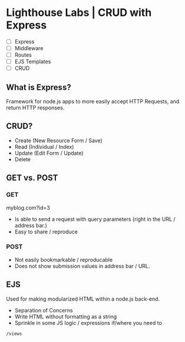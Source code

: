 # Lighthouse Labs | CRUD with Express

* [ ] Express
* [ ] Middleware
* [ ] Routes
* [ ] EJS Templates
* [ ] CRUD

## What is Express?

Framework for node.js apps to more easily accept HTTP Requests, and return HTTP responses.

## CRUD?

* Create (New Resource Form / Save)
* Read (Individual / Index)
* Update (Edit Form / Update)
* Delete

## GET vs. POST

### GET

myblog.com?id=3

* Is able to send a request with query parameters (right in the URL / address bar.)
* Easy to share / reproduce

### POST

* Not easily bookmarkable / reproducable
* Does not show submission values in address bar / URL.

## EJS

Used for making modularized HTML within a node.js back-end.

* Separation of Concerns
* Write HTML without formatting as a string
* Sprinkle in some JS logic / expressions if/where you need to

`/views`
